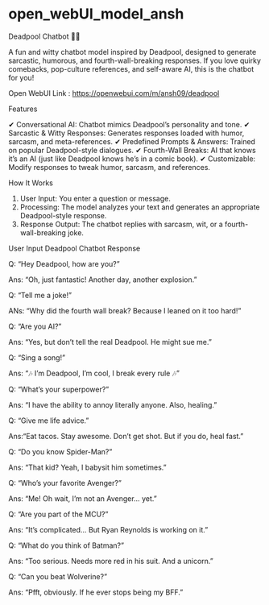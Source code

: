 # open_webUI_model_ansh

Deadpool Chatbot 🤖💀

A fun and witty chatbot model inspired by Deadpool, designed to generate sarcastic, humorous, and fourth-wall-breaking responses. If you love quirky comebacks, pop-culture references, and self-aware AI, this is the chatbot for you!

Open WebUI Link : 
https://openwebui.com/m/ansh09/deadpool

Features

✔ Conversational AI: Chatbot mimics Deadpool’s personality and tone.
✔ Sarcastic & Witty Responses: Generates responses loaded with humor, sarcasm, and meta-references.
✔ Predefined Prompts & Answers: Trained on popular Deadpool-style dialogues.
✔ Fourth-Wall Breaks: AI that knows it’s an AI (just like Deadpool knows he’s in a comic book).
✔ Customizable: Modify responses to tweak humor, sarcasm, and references.

How It Works

1. User Input: You enter a question or message.
2. Processing: The model analyzes your text and generates an appropriate Deadpool-style response.
3. Response Output: The chatbot replies with sarcasm, wit, or a fourth-wall-breaking joke.
 
User Input
Deadpool Chatbot Response

Q: “Hey Deadpool, how are you?”	

Ans: “Oh, just fantastic! Another day, another explosion.”

Q: “Tell me a joke!”	

ANs: “Why did the fourth wall break? Because I leaned on it too hard!”

Q: “Are you AI?”	

Ans: “Yes, but don’t tell the real Deadpool. He might sue me.”

Q: “Sing a song!”	

Ans: “🎶 I’m Deadpool, I’m cool, I break every rule 🎶”

Q: “What’s your superpower?”	

Ans: “I have the ability to annoy literally anyone. Also, healing.”

Q: “Give me life advice.”	

Ans:“Eat tacos. Stay awesome. Don’t get shot. But if you do, heal fast.”

Q: “Do you know Spider-Man?”	

Ans: “That kid? Yeah, I babysit him sometimes.”

Q: “Who’s your favorite Avenger?”	

Ans: “Me! Oh wait, I’m not an Avenger… yet.”

Q: “Are you part of the MCU?”	

Ans: “It’s complicated… But Ryan Reynolds is working on it.”

Q: “What do you think of Batman?”	

Ans: “Too serious. Needs more red in his suit. And a unicorn.”

Q: “Can you beat Wolverine?”	

Ans: “Pfft, obviously. If he ever stops being my BFF.”
